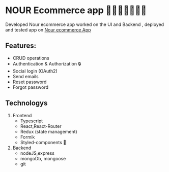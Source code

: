 # NOUR Ecommerce app 🎉🎈🛒🥼👔👗🥾

Developed Nour ecommerce app worked on the UI and Backend , deployed and tested app on [Nour ecommerce App](https://zakaria-nour-shop.herokuapp.com/)

## Features:

- CRUD operations
- Authentication & Authorization 🔒
- Social login (OAuth2)
- Send emails
- Reset password
- Forgot password

## Technologys

1. Frontend
   - Typescript
   - React,React-Router
   - Redux (state management)
   - Formik
   - Styled-components 💅
1. Backend
   - nodeJS,express
   - mongoDb, mongoose
   - git
